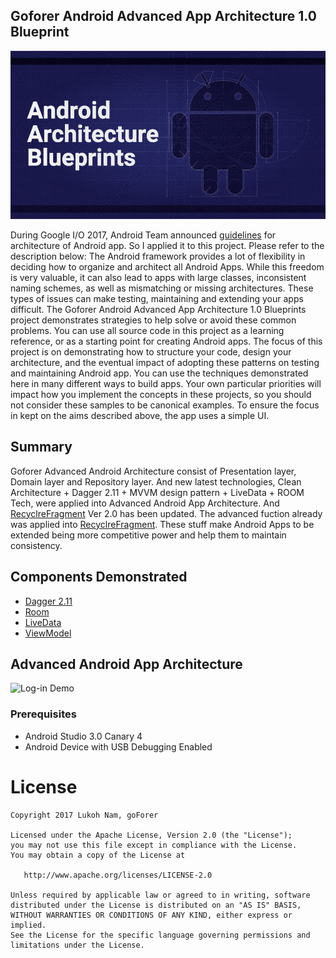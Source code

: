 ## Goforer Android Advanced App Architecture 1.0 Blueprint
<img src="https://github.com/Lukoh/CleanArchitecture_Example/blob/master/Architecture.png" alt="Log-in Demo" width="880" />

During Google I/O 2017, Android Team announced [guidelines](https://developer.android.com/topic/libraries/architecture/index.html) for architecture of Android app. So I applied it to this project. Please refer to the description below:
The Android framework provides a lot of flexibility in deciding how to organize and architect all Android Apps. While this freedom is very valuable, it can also lead to apps with large classes, inconsistent naming schemes, as well as mismatching or missing architectures. These types of issues can make testing, maintaining and extending your apps difficult.
The Goforer Android Advanced App Architecture 1.0 Blueprints project demonstrates strategies to help solve or avoid these common problems. 
You can use all source code in this project as a learning reference, or as a starting point for creating Android apps. The focus of this project is on demonstrating how to structure your code, design your architecture, and the eventual impact of adopting these patterns on testing and maintaining Android app. You can use the techniques demonstrated here in many different ways to build apps. Your own particular priorities will impact how you implement the concepts in these projects, so you should not consider these samples to be canonical examples. To ensure the focus in kept on the aims described above, the app uses a simple UI.
 
 
## Summary
Goforer Advanced Android Architecture consist of Presentation layer, Domain layer and Repository layer. And new latest technologies, Clean Architecture + Dagger 2.11 + MVVM design pattern + LiveData + ROOM Tech, were applied into Advanced Android App Architecture. And [RecyclreFragment](https://github.com/Lukoh/AndoridAppArch/blob/master/app/src/main/java/com/goforer/base/presentation/view/fragment/RecyclerFragment.java) Ver 2.0 has been updated. The advanced fuction already was applied into [RecyclreFragment](https://github.com/Lukoh/AndoridAppArch/blob/master/app/src/main/java/com/goforer/base/presentation/view/fragment/RecyclerFragment.java). These stuff make Android Apps to be extended being more competitive power and help them to maintain consistency.

## Components Demonstrated
- [Dagger 2.11](https://google.github.io/dagger/)
- [Room](https://developer.android.com/topic/libraries/architecture/room.html)
- [LiveData](https://developer.android.com/topic/libraries/architecture/livedata.html)
- [ViewModel](https://developer.android.com/topic/libraries/architecture/viewmodel.html)

## Advanced Android App Architecture
<img src="https://github.com/Lukoh/AppArch/blob/master/GoforerAppAchitecture.png" alt="Log-in Demo" width="880" />

### Prerequisites

- Android Studio 3.0 Canary 4
- Android Device with USB Debugging Enabled

# License
```
Copyright 2017 Lukoh Nam, goForer

Licensed under the Apache License, Version 2.0 (the "License");
you may not use this file except in compliance with the License.
You may obtain a copy of the License at

   http://www.apache.org/licenses/LICENSE-2.0

Unless required by applicable law or agreed to in writing, software
distributed under the License is distributed on an "AS IS" BASIS,
WITHOUT WARRANTIES OR CONDITIONS OF ANY KIND, either express or implied.
See the License for the specific language governing permissions and
limitations under the License.


 
